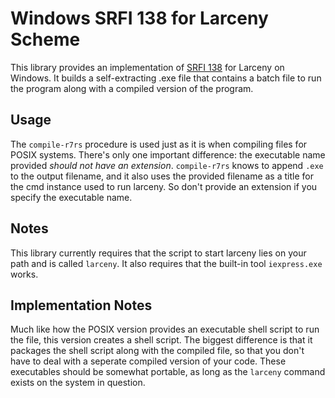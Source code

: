 # Windows SRFI 138 for Larceny Scheme
This library provides an implementation of 
[SRFI 138](https://srfi.schemers.org/srfi-138/)
for Larceny on Windows. It builds a self-extracting .exe file that
contains a batch file to run the program along with a compiled version
of the program.

## Usage
The `compile-r7rs` procedure is used just as it is when compiling 
files for POSIX systems. There's only one important difference:
the executable name provided *should not have an extension*. 
`compile-r7rs` knows to append `.exe` to the output filename, and
it also uses the provided filename as a title for the cmd instance
used to run larceny. So don't provide an extension if you specify 
the executable name.

## Notes
This library currently requires that the script to start larceny 
lies on your path and is called `larceny`.
It also requires that the built-in tool `iexpress.exe` works. 

## Implementation Notes
Much like how the POSIX version provides an executable shell script
to run the file, this version creates a shell script. The biggest 
difference is that it packages the shell script along with the
compiled file, so that you don't have to deal with a seperate 
compiled version of your code. These executables should be somewhat
portable, as long as the `larceny` command exists on the system in question.
